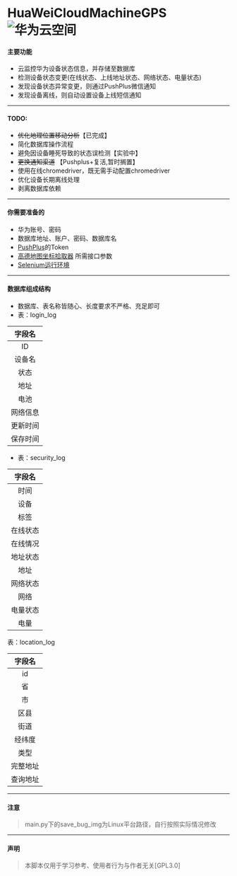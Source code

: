 # HuaWeiCloudMachineGPS![华为云空间](https://id1.cloud.huawei.com/CAS/static_rss/rss_84/CAS/vuebuild/img/cloundLoginLogo.png)

#### 主要功能

-   云监控华为设备状态信息，并存储至数据库
-   检测设备状态变更(在线状态、上线地址状态、网络状态、电量状态)
-   发现设备状态异常变更，则通过PushPlus微信通知
-   发现设备离线，则自动设置设备上线短信通知

---
#### TODO:
- ~~优化地理位置移动分析~~【已完成】
- 简化数据库操作流程
- 避免因设备睡死导致的状态误检测【实验中】
- ~~更换通知渠道~~ 【Pushplus+复活,暂时搁置】
- 使用在线chromedriver，既无需手动配置chromedriver
- 优化设备长期离线处理
- 剥离数据库依赖

---
#### 你需要准备的

- 华为账号、密码
- 数据库地址、账户、密码、数据库名
- [PushPlus](https://pushplus.plus)的Token
- [高德地图坐标拾取器](https://lbs.amap.com/tools/picker) 所需接口参数
- [Selenium运行环境](https://www.cnblogs.com/rerise/p/14972778.html)

---
#### 数据库组成结构

- 数据库、表名称皆随心、长度要求不严格、充足即可
- 表：login_log

| 字段名  |
|:----:|
|  ID  |
| 设备名  |
|  状态  |
|  地址  |
|  电池  |
| 网络信息 |
| 更新时间 |
| 保存时间 |
- 表：security_log

|  字段名  |
|:-----:|
|  时间   |
|  设备   |
|  标签   |
| 在线状态  |
| 在线情况  |
| 地址状态  |
|  地址   |
| 网络状态  |
|  网络   |
| 电量状态  |
|  电量   |

表：location_log

| 字段名  |
|:----:|
|  id  |
|  省   |
|  市   |
|  区县  |
|  街道  |
| 经纬度  |
|  类型  |
| 完整地址 |
| 查询地址 |
---
#### 注意

> main.py下的save_bug_img为Linux平台路径，自行按照实际情况修改

---
#### 声明

> 本脚本仅用于学习参考、使用者行为与作者无关[GPL3.0]